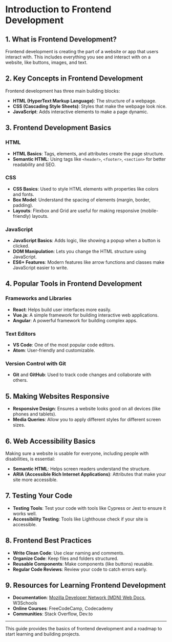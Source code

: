 # **Introduction to Frontend Development**

## **1. What is Frontend Development?**
Frontend development is creating the part of a website or app that users interact with. This includes everything you see and interact with on a website, like buttons, images, and text.

## **2. Key Concepts in Frontend Development**

Frontend development has three main building blocks:

- **HTML (HyperText Markup Language)**: The structure of a webpage.
- **CSS (Cascading Style Sheets)**: Styles that make the webpage look nice.
- **JavaScript**: Adds interactive elements to make a page dynamic.

## **3. Frontend Development Basics**

### **HTML**
- **HTML Basics**: Tags, elements, and attributes create the page structure.
- **Semantic HTML**: Using tags like `<header>`, `<footer>`, `<section>` for better readability and SEO.

### **CSS**
- **CSS Basics**: Used to style HTML elements with properties like colors and fonts.
- **Box Model**: Understand the spacing of elements (margin, border, padding).
- **Layouts**: Flexbox and Grid are useful for making responsive (mobile-friendly) layouts.

### **JavaScript**
- **JavaScript Basics**: Adds logic, like showing a popup when a button is clicked.
- **DOM Manipulation**: Lets you change the HTML structure using JavaScript.
- **ES6+ Features**: Modern features like arrow functions and classes make JavaScript easier to write.

## **4. Popular Tools in Frontend Development**

### **Frameworks and Libraries**
- **React**: Helps build user interfaces more easily.
- **Vue.js**: A simple framework for building interactive web applications.
- **Angular**: A powerful framework for building complex apps.

### **Text Editors**
- **VS Code**: One of the most popular code editors.
- **Atom**: User-friendly and customizable.

### **Version Control with Git**
- **Git** and **GitHub**: Used to track code changes and collaborate with others.

## **5. Making Websites Responsive**

- **Responsive Design**: Ensures a website looks good on all devices (like phones and tablets).
- **Media Queries**: Allow you to apply different styles for different screen sizes.

## **6. Web Accessibility Basics**

Making sure a website is usable for everyone, including people with disabilities, is essential:

- **Semantic HTML**: Helps screen readers understand the structure.
- **ARIA (Accessible Rich Internet Applications)**: Attributes that make your site more accessible.

## **7. Testing Your Code**

- **Testing Tools**: Test your code with tools like Cypress or Jest to ensure it works well.
- **Accessibility Testing**: Tools like Lighthouse check if your site is accessible.

## **8. Frontend Best Practices**

- **Write Clean Code**: Use clear naming and comments.
- **Organize Code**: Keep files and folders structured.
- **Reusable Components**: Make components (like buttons) reusable.
- **Regular Code Reviews**: Review your code to catch errors early.

## **9. Resources for Learning Frontend Development**

- **Documentation**: [Mozilla Developer Network (MDN) Web Docs](https://developer.mozilla.org/), W3Schools
- **Online Courses**: FreeCodeCamp, Codecademy
- **Communities**: Stack Overflow, Dev.to

---

This guide provides the basics of frontend development and a roadmap to start learning and building projects.


